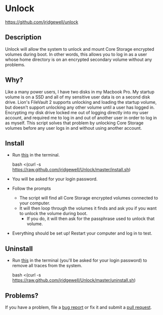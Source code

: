 Unlock
=========

https://github.com/jridgewell/unlock

## Description

Unlock will allow the system to unlock and mount Core Storage encrypted volumes during boot. In other words, this allows you to log in as a user whose home directory is on an encrypted secondary volume without any problems.

## Why?

Like a many power users, I have two disks in my Macbook Pro. My startup volume is on a SSD and all of my sensitive user data is on a second disk drive. Lion's FileVault 2 supports unlocking and loading the startup volume, but doesn't support unlocking any other volume until a user has logged in. Encrypting my disk drive locked me out of logging directly into my user account, and required me to log in and out of another user in order to log in as myself. This script solves that problem by unlocking Core Storage volumes before any user logs in and without using another account.

## Install

- Run [this][install] in the terminal.

     bash <(curl -s https://raw.github.com/jridgewell/Unlock/master/install.sh)

- You will be asked for your login password.
- Follow the prompts
  * The script will find all Core Storage encrypted volumes connected to your computer.
  * It will then loop through the volumes it finds and ask you if you want to unlock the volume during boot.
    + If you do, it will then ask for the passphrase used to unlock that volume.
- Everything should be set up! Restart your computer and log in to test.

## Uninstall

- Run [this][uninstall] in the terminal (you'll be asked for your login password) to remove all traces from the system.

     bash <(curl -s https://raw.github.com/jridgewell/Unlock/master/uninstall.sh)


## Problems?

If you have a problem, file a [bug report][issue] or fix it and submit a [pull request][pull].

[install]: https://raw.github.com/jridgewell/Unlock/master/install.sh
[uninstall]: https://raw.github.com/jridgewell/Unlock/master/uninstall.sh
[issue]: https://github.com/jridgewell/unlock/issues
[pull]: https://github.com/jridgewell/unlock/pulls
